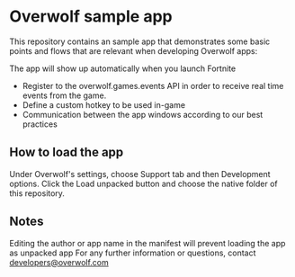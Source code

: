 # Overwolf sample app

This repository contains an sample app that demonstrates some basic points and flows that are relevant when developing Overwolf apps:

The app will show up automatically when you launch Fortnite
- Register to the overwolf.games.events API in order to receive real time events from the game.
- Define a custom hotkey to be used in-game
- Communication between the app windows according to our best practices 

## How to load the app
Under Overwolf's settings, choose Support tab and then Development options. Click the Load unpacked button and choose the native folder of this repository.

## Notes
Editing the author or app name in the manifest will prevent loading the app
as unpacked app
For any further information or questions, contact developers@overwolf.com
